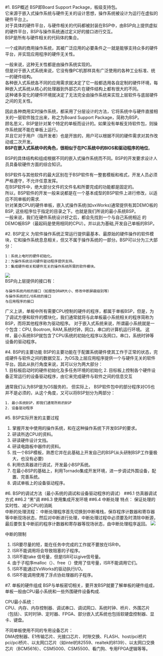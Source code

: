 
#1. BSP概述
BSP即Board Support Package，板级支持包。  
它来源于嵌入式操作系统与硬件无关的设计思想，操作系统被设计为运行在虚拟的硬件平台上。  
对于具体的硬件平台，与硬件相关的代码都被封装在BSP中，由BSP向上提供虚拟的硬件平台，BSP与操作系统通过定义好的接口进行交互。  
BSP是所有与硬件相关的代码体的集合。  

一个成熟的商用操作系统，其被广泛应用的必要条件之一就是能够支持众多的硬件平台，并实现应用程序的硬件无关性。  

一般来说，这种无关性都是由操作系统实现的。  
但是对于嵌入式系统来说，它没有像PC机那样具有广泛使用的各种工业标准、统一的硬件结构。  
各种嵌入式系统各不同的应用需求就决定了它一般都选用各自定制的硬件环境，每种嵌入式系统从核心的处理器到外部芯片在硬件结构上都有很大的不同。  
这种诸多变化的硬件环境就决定了无法完全由操作系统来实现上层软件与底层硬件之间的无关性。  

因此各种商用实时操作系统，都采用了分层设计的方法，它将系统中与硬件直接相关的一层软件独立出来，称之为Board Support Package，简称为BSP。  
顾名思义，BSP是针对某个特定的单板而设计的。如果没有单板支持软件包，则操作系统就不能在单板上运行。  
并且它对于用户（指开发者）也是开放的，用户可以根据不同的硬件需求对其作改动或二次开发。  
**BSP在嵌入式系统中的角色，很相似于在PC系统中的BIOS和驱动程序的地位**。  

BSP的具体结构和组成根据不同的嵌入式操作系统而不同。BSP的开发要求设计人员具备软硬件方面的综合知识。  

BSP软件与其他软件的最大区别在于BSP软件有一整套模板和格式，开发人员必须严格遵守，不允许任意发挥。  
在BSP软件中，绝大部分文件的文件名和所要完成的功能都是固定的。  
所以，BSP软件的开发一般来说都是在一个基本成型的BSP软件上进行修改，以适应不同单板的需求.  
针对某类CPU的硬件单板，嵌入式操作系统(如vxWorks)通常提供有其DEMO板的BSP, 这些程序位于指定的目录之下。也就是我们所说的最小系统BSP。  
一般来说，我们在硬件系统设计好之后，都会先找到一个与自己系统相近 的DEMO板BSP（最起码是使用相同的CPU）。并以此为基础,开发自己单板的BSP。  

#2. BSP定义
为软件操作系统正常运行提供最基本、最原始的硬件操作的软件模块，它和操作系统息息相关，但又不属于操作系统的一部分。BSP可以分为三大部分：

	1：系统上电时的硬件初始化。
	2：为操作系统访问硬件驱动程序提供支持。
	3：集成硬件相关和硬件无关的操作系统所需的软件模块。
![](http://i.imgur.com/RZ2LhPI.png)  
BSP向上层提供的接口有：
	
	与操作系统内核的接口（如报告DRAM大小、修改中断屏蔽级别等）
	与操作系统的I/O系统的接口
	与应用程序的接口

广义上讲，单板中所有需要CPU控制的硬件的程序，都属于单板BSP，但是，为了调试方便和软件的模块化，我们通常就将与此单板最小系统相关的程序简称为BSP，而将其他程序称为驱动程序。
对于嵌入式系统来说，所谓最小系统就是一个包含：CPU, Bootrom, RAM,系统时钟，网口，串口的计算机运行环境。
这样，最小系统BSP就包含了CPU系统的初始化程序以及网口，串口，系统时钟等设备的驱动程序。

#4. BSP的主要功能
BSP的主要功能在于配置系统硬件使其工作于正常的状态，完成硬件与软件之间的数据交互，为OS及上层应用程序提供一个与硬件无关的软件平台。因此从执行角度来说，其可以分为两大部分：  
	1. 目标板启动时的硬件初始化及多任务环境的初始化
	2. 目标板上控制各个硬件设备正常运行的设备驱动程序，由它来完成硬件与软件之间的信息交互


通常我们认为BSP是为OS服务的， 但实际上， BSP软件包中的部分程序对OS也并不是必须的，从这个角度，又可以将BSP划分为两部分：

    1. 最小系统BSP，即我们通常所称的BSP
    2. 设备驱动程序

#5. BSP实际开发的主要过程
1.	掌握开发中使用的操作系统，和在这种操作系统下开发BSP的要求。
2.	研读所选CPU的资料。
3.	研读硬件设计文挡。
4.	研读电路板中器件的资料。
5.	找一个BSP模板，熟悉它并在此基础上开发自己的BSP(从头研制BSP工作量极大，也没有必要)
6.	利用仿真器进行调试，开发最小BSP系统。
7.	在最小BSP的基础上，利用Tornado集成开发环境，进一步调试外围设备，配置、完善系统。
8.	调试单板上的设备驱动程序。

#6. BSP的调试方法（最小系统的调试和设备驱动程序的调试）
##6.1 仿真器调试方式
##6.2 “黑”调
##6.3 使用集成开发环境
##6.4 中断处理
特点： 保证处理的实时性、减少CPU的消耗  
中断的处理流程： 中断处理程序首先切换到中断堆栈，保存程序计数器和寄存器等中断现场状态，然后对中断进行处理，中断处理过程中必须要及时清除中断源，最后要恢复中断前的程序计数器和寄存器等现场状态，由中断处理程序返回。
![](http://i.imgur.com/lUBJmco.png)  

中断的限制
1. ISR要尽量的短，能在任务中完成的工作就不要放在ISR中。
2. ISR不能调用将会导致阻塞的子程序。
3. ISR不能take 信号量，但是ISR可以give信号量。
4. 由于子程序malloc（）、free（）使用了信号量，ISR不能调用它们。
5. ISR不能通过VxWorks的驱动执行I/O。
6. ISR不能调用使用了浮点协处理器的子程序。

#7. 单板的硬件组成
BSP与单板密切相关，要开发BSP就要了解单板的硬件组成，单板一般由CPU最小系统和一些外围硬件设备构成.  

CPU最小系统：  
CPU、内存、内存控制器、调试串口、调试网口、系统时钟、桥片、外围芯片（包括）、实时时钟、定时器、FPGA、部分嵌入式系统也包括软硬盘控制器、显卡、键盘。  

不同单板使用不同的专用设备芯片：  
DMA控制器、E1传输芯片、光接口芯片、时隙交换、FLASH、host/pci桥片 pci/pci桥片、以太网口芯片（如intel的82559、realtek的8139）、以太网口交换芯片（BCM5616）、CSM5000、CSM5500、看门狗、专用FPGA逻辑等等。  
